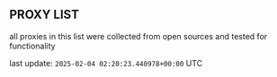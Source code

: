 ## PROXY LIST

all proxies in this list were collected from open sources and tested for functionality

last update: `2025-02-04 02:20:23.440978+00:00` UTC